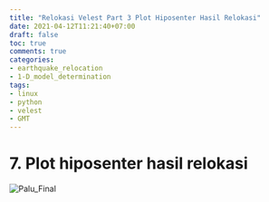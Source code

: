 ```yaml
---
title: "Relokasi Velest Part 3 Plot Hiposenter Hasil Relokasi"
date: 2021-04-12T11:21:40+07:00
draft: false
toc: true
comments: true
categories:
- earthquake_relocation
- 1-D_model_determination
tags:
- linux
- python
- velest
- GMT
---
```


# 7. Plot hiposenter hasil relokasi

![Palu_Final](/img/Velest/Palu_final.png)